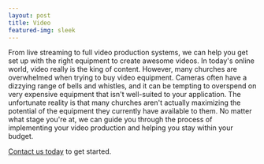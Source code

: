 ```yaml
---
layout: post
title: Video
featured-img: sleek
---
```


From live streaming to full video production systems, we can help you get set up with the right equipment to create awesome videos. In today's online world, video really is the king of content. However, many churches are overwhelmed when trying to buy video equipment. Cameras often have a dizzying range of bells and whistles, and it can be tempting to overspend on very expensive equipment that isn't well-suited to your application. The unfortunate reality is that many churches aren't actually maximizing the potential of the equipment they currently have available to them. No matter what stage you're at, we can guide you through the process of implementing your video production and helping you stay within your budget.

[Contact us today](https://www.streetav.com) to get started.
